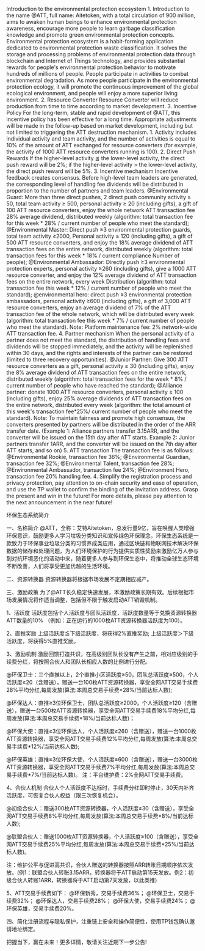 Introduction to the environmental protection ecosystem 1. Introduction to the name @ATT, full name: Aitetoken, with a total circulation of 900 million, aims to awaken human beings to enhance environmental protection awareness, encourage more people to learn garbage classification knowledge and promote green environmental protection concepts. Environmental protection ecosystem is a habit-forming application dedicated to environmental protection waste classification. It solves the storage and processing problems of environmental protection data through blockchain and Internet of Things technology, and provides substantial rewards for people's environmental protection behavior to motivate hundreds of millions of people. People participate in activities to combat environmental degradation. As more people participate in the environmental protection ecology, it will promote the continuous improvement of the global ecological environment, and people will enjoy a more superior living environment. 2. Resource Converter Resource Converter will reduce production from time to time according to market development. 3. Incentive Policy For the long-term, stable and rapid development of @ATT, this incentive policy has been effective for a long time. Appropriate adjustments will be made in the follow-up based on market development, including but not limited to triggering the ATT destruction mechanism. 1. Activity includes individual activity and team activity, and the number of activities is equal to 10% of the amount of ATT exchanged for resource converters (for example, the activity of 1000 ATT resource converters running is 100). 2. Direct Push Rewards If the higher-level activity ≦ the lower-level activity, the direct push reward will be 2%; if the higher-level activity > the lower-level activity, the direct push reward will be 5%. 3. Incentive mechanism Incentive feedback creates consensus. Before high-level team leaders are generated, the corresponding level of handling fee dividends will be distributed in proportion to the number of partners and team leaders. @Environmental Guard: More than three direct pushes, 2 direct push community activity ≥ 50, total team activity ≥ 500, personal activity ≥ 20 (including gifts), a gift of 100 ATT resource converters, enjoy the whole network ATT transaction fee 28% average dividend, distributed weekly (algorithm: total transaction fee for this week * 28% / current number of people who meet the standard); @Environmental Master: Direct push ≥3 environmental protection guards, total team activity ≥2000, Personal activity ≥ 120 (including gifts), a gift of 500 ATT resource converters, and enjoy the 18% average dividend of ATT transaction fees on the entire network, distributed weekly (algorithm: total transaction fees for this week * 18% / current compliance Number of people); @Environmental Ambassador: Directly push ≥3 environmental protection experts, personal activity ≥260 (including gifts), give a 1000 ATT resource converter, and enjoy the 12% average dividend of ATT transaction fees on the entire network, every week Distribution (algorithm: total transaction fee this week * 12% / current number of people who meet the standard); @environmental hero: direct push ≥3 environmental protection ambassadors, personal activity ≥600 (including gifts), a gift of 3,000 ATT resource converters, enjoy an average dividend of 7% of the ATT transaction fee of the whole network, which will be distributed every week (algorithm: total transaction fee this week * 7% / current number of people who meet the standard). Note: Platform maintenance fee: 2% network-wide ATT transaction fee. 4. Partner mechanism When the personal activity of a partner does not meet the standard, the distribution of handling fees and dividends will be stopped immediately, and the activity will be replenished within 30 days, and the rights and interests of the partner can be restored (limited to three recovery opportunities). @Junior Partner: Give 300 ATT resource converters as a gift, personal activity ≥ 30 (including gifts), enjoy the 8% average dividend of ATT transaction fees on the entire network, distributed weekly (algorithm: total transaction fees for the week * 8% / current number of people who have reached the standard); @Alliance partner: donate 1000 ATT resource converters, personal activity ≥ 100 (including gifts), enjoy 25% average dividends of ATT transaction fees on the entire network, distributed every week (algorithm: the total amount of this week's transaction fee*25%/ current number of people who meet the standard). Note: To maintain fairness and promote high consensus, the converters presented by partners will be distributed in the order of the ARR transfer date. (Example 1: Alliance partners transfer 3.15ARR, and the converter will be issued on the 15th day after ATT starts. Example 2: Junior partners transfer 1ARR, and the converter will be issued on the 7th day after ATT starts, and so on) 5. ATT transaction The transaction fee is as follows: @Environmental Rookie, transaction fee 36%; @Environmental Guardian, transaction fee 32%; @Environmental Talent, transaction fee 28%; @Environmental Ambassador, transaction fee 24%; @Environment Hero, transaction fee 20% handling fee. 4. Simplify the registration process and privacy protection, pay attention to on-chain security and ease of operation, and use the TP wallet to confirm the binding of the invitation address. Grasp the present and win in the future! For more details, please pay attention to the next announcement in the near future!


环保生态系统简介

一、名称简介
@ATT，全称：艾特Aitetoken，总发行量9亿，旨在唤醒人类增强环保意识，鼓励更多人学习垃圾分类知识和宣传绿色环保理念。环保生态系统是一款致力于环保事业垃圾分类的习惯养成类应用，通过区块链和物联网技术解决环保数据的储存和处理问题，为人们环境保护的行为提供实质性奖励来激励亿万人参与到对抗环境恶化的活动中来，随着更多人参与到环保生态中，将推动全球生态环境不断改善，人们将享受更加优越的生活环境。

二、资源转换器
    资源转换器将根据市场发展不定期相应减产。

三、激励政策
    为了@ATT长久稳定快速发展，本激励政策长期有效。后续根据市场发展情况将作适当调整，包括但不限于触发启动ATT销毁机制。

1、活跃度
活跃度包括个人活跃度与团队活跃度，活跃度数量等于兑换资源转换器ATT数量的10%
（例如：正在运行的1000枚ATT资源转换器活跃度为100）。

2、直推奖励
上级活跃度≦下级活跃度，将获得2%直推奖励;
上级活跃度＞下级活跃度，将获得5%直推奖励。

3、激励机制
    激励回馈打造共识，在高级别团队长没有产生之前，相对应级别的手续费分红，将按照合伙人和团队长相应人数的比例进行分配。

@环保卫士：三个直推以上，2个直推小区活跃度≥50，团队总活跃度≥500，个人活跃度≥20（含赠送），赠送一台100枚ATT资源转换器，享受全网ATT交易手续费28%平均分红,每周发放(算法:本周总交易手续费*28%/当前达标人数);

@环保达人：直推≥3位环保卫士，团队总活跃度≥2000，个人活跃度≥120（含赠送），赠送一台500枚ATT资源转换器，享受全网ATT交易手续费18%平均分红,每周发放(算法:本周总交易手续费*18%/当前达标人数)；

@环保大使：直推≥3位环保达人，个人活跃度≥260（含赠送），赠送一台1000枚ATT资源转换器，享受全网ATT交易手续费12%平均分红,每周发放(算法:本周总交易手续费*12%/当前达标人数);

@环保英雄：直推≥3位环保大使，个人活跃度≥600（含赠送），赠送一台3000枚ATT资源转换器，享受全网ATT交易手续费7%平均分红,每周发放(算法:本周总交易手续费*7%/当前达标人数)。
注：平台维护费：2%全网ATT交易手续费。

4、合伙人机制
    合伙人个人活跃度不达标时，手续费分红即时停止，30天内补齐活跃度，可恢复合伙人权益（限三次恢复机会）。

@初级合伙人：赠送300枚ATT资源转换器，个人活跃度≥30（含赠送），享受全网ATT交易手续费8%平均分红,每周发放(算法:本周总交易手续费*8%/当前达标人数);

@联盟合伙人：赠送1000枚ATT资源转换器，个人活跃度≥100（含赠送），享受全网ATT交易手续费25%平均分红,每周发放(算法:本周总交易手续费*25%/当前达标人数)。

注：维护公平与促进高共识，合伙人赠送的转换器按照ARR转账日期顺序依次发放。(例1：联盟合伙人转账3.15ARR，转换器将于ATT启动第15天发放。例2：初级合伙人转账1ARR，转换器将于ATT启动第7天发放，以此类推)

5、ATT交易手续费如下：
@环保新秀，交易手续费36%；
@环保卫士，交易手续费32%；
@环保达人，交易手续费28%；
@环保大使，交易手续费24%；
@环保英雄，交易手续费20%。

四、简化注册流程与隐私保护，注重链上安全和操作简便性，使用TP钱包确认邀请地址绑定。

把握当下，赢在未来！更多详情，敬请关注近期下一步公告!
